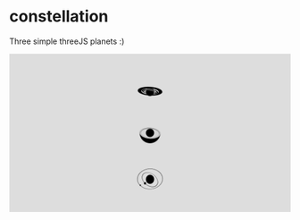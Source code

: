 # constellation

Three simple threeJS planets :)

![screen](/constellation.png?raw=true "constellation")